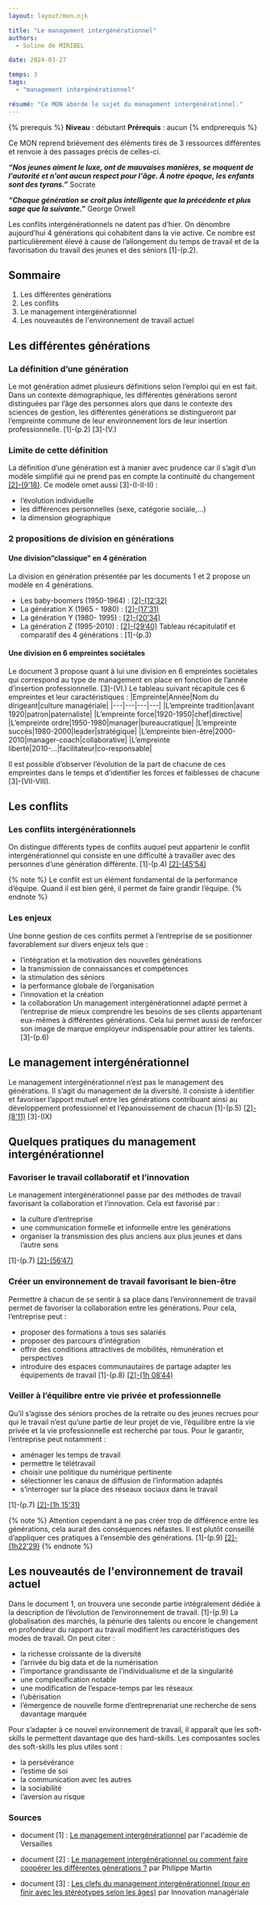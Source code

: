 ```yaml
---
layout: layout/mon.njk

title: "Le management intergénérationnel"
authors:
  - Soline de MIRIBEL

date: 2024-03-27

temps: 3
tags:
  - "management intergénérationnel"

résumé: "Ce MON aborde le sujet du management intergénératinnel."
---
```

{% prerequis %}
**Niveau** : débutant
**Prérequis** : aucun
{% endprerequis %}

Ce MON reprend brièvement des éléments tirés de 3 ressources différentes et renvoie à des passages précis de celles-ci.

***“Nos jeunes aiment le luxe, ont de mauvaises manières, se moquent de l'autorité et n'ont aucun respect pour l'âge. À notre époque, les enfants sont des tyrans.”***  Socrate

***“Chaque génération se croit plus intelligente que la précédente et plus sage que la suivante.”*** George Orwell

Les conflits intergénérationnels ne datent pas d’hier. On dénombre aujourd’hui 4 générations qui cohabitent dans la vie active. Ce nombre est particulièrement élevé à cause de l’allongement du temps de travail et de la favorisation du travail des jeunes et des séniors [1]-(p.2).

## Sommaire
1. Les différentes générations
2. Les conflits
3. Le management intergénérationnel
4. Les nouveautés de l'environnement de travail actuel

## Les différentes générations
### La définition d’une génération
Le mot génération admet plusieurs définitions selon l’emploi qui en est fait. Dans un contexte démographique, les différentes générations seront distinguées par l’âge des personnes alors que dans le contexte des sciences de gestion, les différentes générations se distingueront par l’empreinte commune de leur environnement lors de leur insertion professionnelle. [1]-(p.2) [3]-(V.)

### Limite de cette définition
La définition d’une génération est à manier avec prudence car il s’agit d’un modèle simplifié qui ne prend pas en compte la continuité du changement [[2]-(9’18)](https://youtu.be/ZHens5g8wCA?t=558). Ce modèle omet aussi [3]-(I-II-II) : 
- l’évolution individuelle
- les différences personnelles (sexe, catégorie sociale,...)
- la dimension géographique

### 2 propositions de division en générations
#### Une division“classique” en 4 génération
La division en génération présentée par les documents 1 et 2 propose un modèle en 4 générations.
- Les baby-boomers (1950-1964) : [[2]-(12’32)](https://youtu.be/ZHens5g8wCA?t=752)
- La génération X (1965 - 1980) : [[2]-(17’31)](https://youtu.be/ZHens5g8wCA?t=1051)
- La génération Y (1980- 1995) : [[2]-(20’34)](https://youtu.be/ZHens5g8wCA?t=1234)
- La génération Z (1995-2010) : [[2]-(29’40)](https://youtu.be/ZHens5g8wCA?t=1780)
Tableau récapitulatif et comparatif des 4 générations : [1]-(p.3)

#### Une division en 6 empreintes sociétales
Le document 3 propose quant à lui une division en 6 empreintes sociétales qui correspond au type de management en place en fonction de l’année d’insertion professionnelle. [3]-(VI.)
Le tableau suivant récapitule ces 6 empreintes et leur caractéristiques :
|Empreinte|Année|Nom du dirigeant|culture managériale|
|---|---|---|---|
|L’empreinte tradition|avant 1920|patron|paternaliste|
|L’empreinte force|1920-1950|chef|directive|
|L’empreinte ordre|1950-1980|manager|bureaucratique|
|L’empreinte succès|1980-2000|leader|stratégique|
|L’empreinte bien-être|2000-2010|manager-coach|collaborative|
|L’empreinte liberté|2010-...|facilitateur|co-responsable|

Il est possible d’observer l’évolution de la part de chacune de ces empreintes dans le temps et d’identifier les forces et faiblesses de chacune [3]-(VII-VIII).

## Les conflits
### Les conflits intergénérationnels
On distingue différents types de conflits auquel peut appartenir le conflit intergénérationnel qui consiste en une difficulté à travailler avec des personnes d’une génération différente. [1]-(p.4) [[2]-(45’54)](https://youtu.be/ZHens5g8wCA?t=2754)

{% note %}
Le conflit est un élément fondamental de la performance d’équipe. Quand il est bien géré, il permet de faire grandir l’équipe.
{% endnote %}

### Les enjeux
Une bonne gestion de ces conflits permet à l’entreprise de se positionner favorablement sur divers enjeux tels que : 
- l’intégration et la motivation des nouvelles générations
- la transmission de connaissances et compétences
- la stimulation des séniors
- la performance globale de l’organisation
- l’innovation et la création
- la collaboration
Un management intergénérationnel adapté permet à l’entreprise de mieux comprendre les besoins de ses clients appartenant eux-mêmes à différentes générations. Cela lui permet aussi de renforcer son image de marque employeur indispensable pour attirer les talents. [3]-(p.6)

## Le management intergénérationnel
Le management intergénérationnel n’est pas le management des générations. Il s’agit du management de la diversité. Il consiste à identifier et favoriser l’apport mutuel entre les générations contribuant ainsi au développement professionnel et l’épanouissement de chacun [1]-(p.5) [[2]-(8’11)](https://youtu.be/ZHens5g8wCA?t=491) [3]-(IX)

## Quelques pratiques du management intergénérationnel
### Favoriser le travail collaboratif et l’innovation
Le management intergénérationnel passe par des méthodes de travail favorisant la collaboration et l’innovation. Cela est favorisé par : 
- la culture d’entreprise
- une communication formelle et informelle entre les générations
- organiser la transmission des plus anciens aux plus jeunes et dans l’autre sens

[1]-(p.7) [[2]-(56’47)](https://youtu.be/ZHens5g8wCA?t=3407) 

### Créer un environnement de travail favorisant le bien-être
Permettre à chacun de se sentir à sa place dans l’environnement de travail permet de favoriser la collaboration entre les générations. Pour cela, l’entreprise peut : 
- proposer des formations à tous ses salariés
- proposer des parcours d’intégration
- offrir des conditions attractives de mobilités, rémunération et perspectives
- introduire des espaces communautaires de partage
adapter les équipements de travail
[1]-(p.8) [[2]-(1h 08’44)](https://youtu.be/ZHens5g8wCA?t=4124)

### Veiller à l’équilibre entre vie privée et professionnelle
Qu’il s’agisse des séniors proches de la retraite ou des jeunes recrues pour qui le travail n’est qu’une partie de leur projet de vie, l’équilibre entre la vie privée et la vie professionnelle est recherché par tous. Pour le garantir, l’entreprise peut notamment : 
- aménager les temps de travail
- permettre le télétravail
- choisir une politique du numérique pertinente
- sélectionner les canaux de diffusion de l’information adaptés
- s’interroger sur la place des réseaux sociaux dans le travail


[1]-(p.7) [[2]-(1h 15’31)](https://youtu.be/ZHens5g8wCA?t=4531)

{% note %}
Attention cependant à ne pas créer trop de différence entre les générations, cela aurait des conséquences néfastes. Il est plutôt conseillé d’appliquer ces pratiques à l’ensemble des générations.
[1]-(p.9) [[2]-(1h22’29)](https://youtu.be/ZHens5g8wCA?t=4949) 
{% endnote %}

## Les nouveautés de l'environnement de travail actuel
Dans le document 1, on trouvera une seconde partie intégralement dédiée à la description de l’évolution de l’environnement de travail. [1]-(p.9)
La globalisation des marchés, la pénurie des talents ou encore le changement en profondeur du rapport au travail modifient les caractéristiques des modes de travail. On peut citer : 
- la richesse croissante de la diversité
- l’arrivée du big data et de la numérisation
- l’importance grandissante de l’individualisme et de la singularité
- une complexification notable
- une modification de l’espace-temps par les réseaux
- l’ubérisation
- l’émergence de nouvelle forme d’entreprenariat
une recherche de sens davantage marquée

Pour s’adapter à ce nouvel environnement de travail, il apparaît que les soft-skills le permettent davantage que des hard-skills. Les composantes socles des soft-skills les plus utiles sont : 
- la persévérance
- l’estime de soi
- la communication avec les autres
- la sociabilité
- l’aversion au risque

### Sources
* document [1] : [Le management intergénérationnel](https://creg.ac-versailles.fr/le-management-intergenerationnel-partie-1) par l'académie de Versailles

* document [2] : [Le management intergénérationnel ou comment faire coopérer les différentes générations ?](https://www.youtube.com/watch?v=ZHens5g8wCA) par Philippe Martin

* document [3] : [Les clefs du management intergénérationnel (pour en finir avec les stéréotypes selon les âges)](https://www.innovationmanageriale.com/du-management-intergenerationnel-a-linnovation-manageriale/#:~:text=Le%20management%20interg%C3%A9n%C3%A9rationnel%20n%27a,cr%C3%A9er%20plus%20de%20valeur%20collective.) par Innovation managériale
